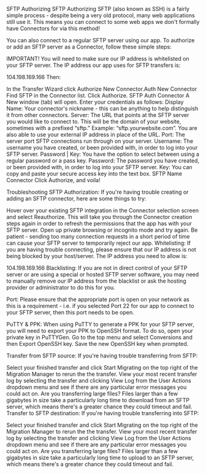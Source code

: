 SFTP
Authorizing SFTP
Authorizing SFTP (also known as SSH) is a fairly simple process - despite being a very old protocol, many web applications still use it. This means you can connect to some web apps we don't formally have Connectors for via this method!

You can also connect to a regular SFTP server using our app. To authorize or add an SFTP server as a Connector, follow these simple steps:

IMPORTANT! You will need to make sure our IP address is whitelisted on your SFTP server. The IP address our app uses for SFTP transfers is:

104.198.169.166
Then:

In the Transfer Wizard click Authorize New Connector.Auth New Connector
Find SFTP in the Connector list.
Click Authorize.
SFTP Auth Connector
A New window (tab) will open. Enter your credentials as follows:
Display Name: Your connector's nickname - this can be anything to help distinguish it from other connectors.
Server: The URL that points at the SFTP server you would like to connect to. This will be the domain of your website, sometimes with a prefixed “sftp.” Example: “sftp.yourwebsite.com”. You are also able to use your external IP address in place of the URL.
Port: The server port SFTP connections run through on your server.
Username: The username you have created, or been provided with, in order to log into your SFTP server.
Password | Key: You have the option to select between using a regular password or a pass key.
Password: The password you have created, or been provided with, in order to log into your SFTP server.
Key: You can copy and paste your secure access key into the text box.
SFTP Name Connector
Click Authorize, and voila!


Troubleshooting SFTP
Authorization: If you're having trouble creating or adding an SFTP connector, here are some things to try:

Hover over your existing SFTP integration in the Connector selection screen and select Reauthorize. This will take you through the Connector creation steps again in order to refresh the permissions that the app has with your SFTP server.
Open up private browsing or incognito mode and try again.
Be patient - sending too many connection requests in a short period of time can cause your SFTP server to temporarily reject our app.
Whitelisting: If you are having trouble connecting, please ensure that our IP address is not being blocked by your host/server. The IP address you need to allow is:

104.198.169.166
Blacklisting: If you are not in direct control of your SFTP server or are using a special or hosted SFTP server software, you may need to manually remove our IP address from the blacklist or ask the hosting provider or administrator to do this for you.

Port: Please ensure that the appropriate port is open on your network as this is a requirement - i.e. if you selected Port 22 for our app to connect to your SFTP server, then this port needs to be open.

PuTTY & PPK: When using PuTTY to generate a PPK for your SFTP server, you will need to export your PPK to OpenSSH format. To do so, open your private key in PuTTYGen. Go to the top menu and select Conversions and then Export OpenSSH key. Save the new OpenSSH key when prompted.

Transfer from SFTP source: If you're having trouble transferring from SFTP:

Select your finished transfer and click Start Migrating on the top right of the Migration Manager to rerun the the transfer.
View your most recent transfer log by selecting the transfer and clicking View Log from the User Actions dropdown menu and see if there are any particular error messages you could act on.
Are you transferring large files? Files larger than a few gigabytes in size take a particularly long time to download from an SFTP server, which means there's a greater chance they could timeout and fail.
Transfer to SFTP destination: If you're having trouble transferring into SFTP:

Select your finished transfer and click Start Migrating on the top right of the Migration Manager to rerun the the transfer.
View your most recent transfer log by selecting the transfer and clicking View Log from the User Actions dropdown menu and see if there are any particular error messages you could act on.
Are you transferring large files? Files larger than a few gigabytes in size take a particularly long time to upload to an SFTP server, which means there's a greater chance they could timeout and fail.
